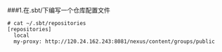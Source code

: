 ###1.在.sbt/下编写一个仓库配置文件
```shell
# cat ~/.sbt/repositories
[repositories]  
  local  
  my-proxy: http://120.24.162.243:8081/nexus/content/groups/public
```